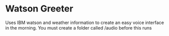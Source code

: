 # Watson Greeter

Uses IBM watson and weather information to create an easy voice interface in the morning.
You must create a folder called /audio before this runs

